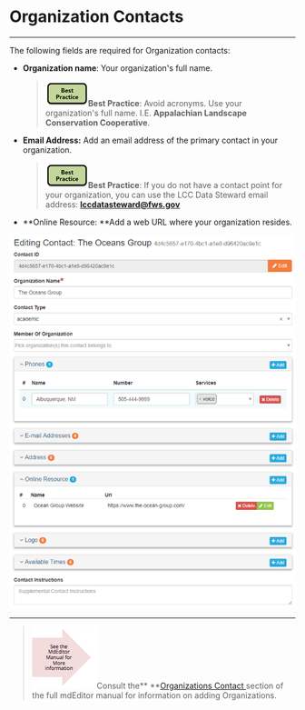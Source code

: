 # Organization Contacts

---

The following fields are required for Organization contacts:

* **Organization name**: Your organization's full name.

  > ![](/assets/best_practice_small.png)**Best Practice**: Avoid acronyms. Use your organization's full name. I.E. **Appalachian Landscape Conservation Cooperative**.

* **Email Address:** Add an email address of the primary contact in your organization.

  > ![](/assets/best_practice_small.png)**Best Practice**: If you do not have a contact point for your organization, you can use the LCC Data Steward email address: **lccdatasteward@fws.gov**

* **Online Resource: **Add a web URL where your organization resides.

![](/assets/organization_contact_page.png)

---

> ![](/assets/see_full_manual_for.png)Consult the** **[Organizations Contact ](https://adiwg.gitbooks.io/mdeditor/content/contact/new/organization.html)section of the full mdEditor manual for information on adding Organizations.



